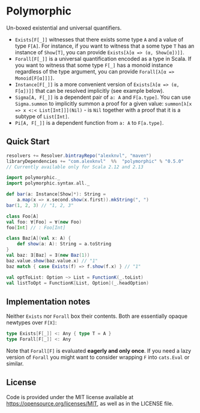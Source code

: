 # Polymorphic
Un-boxed existential and universal quantifiers.

 * `Exists[F[_]]` witnesses that there exists some type `A` and a value of
   type `F[A]`. For instance, if you want to witness that a some type
   `T` has an instance of `Show[T]`, you can provide
   `Exists[λ[α => (α, Show[α])]]`.
 * `Forall[F[_]]` is a universal quantification encoded as a type in Scala.
   If you want to witness that some type `F[_]` has a monoid instance
   regardless of the type argument, you can provide
   `Forall[λ[α => Monoid[F[α]]]]`.
  * `Instance[F[_]]` is a more convenient version of `Exists[λ[α => (α, F[α])]]`
   that can be resolved implicitly (see example below).
  * `Sigma[A, F[_]]` is a dependent pair of `a: A` and `F[a.type]`. You can use
   `Sigma.summon` to implicitly summon a proof for a given value:
   `summon[λ[x => x <:< List[Int]]](Nil)` - is `Nil` together with a proof that
   it is a subtype of `List[Int]`.
  * `Pi[A, F[_]]` is a dependent function from `a: A` to `F[a.type]`.

## Quick Start
```scala
resolvers += Resolver.bintrayRepo("alexknvl", "maven")
libraryDependencies += "com.alexknvl"  %%  "polymorphic" % "0.5.0"
// Currently available only for Scala 2.12 and 2.13
```

```scala
import polymorphic._
import polymorphic.syntax.all._

def bar(a: Instance[Show]*): String =
    a.map(x => x.second.show(x.first)).mkString(", ")
bar(1, 2, 3) // "1, 2, 3"

class Foo[A]
val foo: ∀[Foo] = ∀(new Foo)
foo[Int] // : Foo[Int]

class Baz[A](val x: A) {
    def show(a: A): String = a.toString
}
val baz: ∃[Baz] = ∃(new Baz(1))
baz.value.show(baz.value.x) // "1"
baz match { case Exists(f) => f.show(f.x) } // "1"

val optToList: Option ~> List = FunctionK(_.toList)
val listToOpt = FunctionK[List, Option](_.headOption)
```

## Implementation notes
Neither `Exists` nor `Forall` box their contents. Both are essentially opaque
newtypes over `F[X]`:
```scala
type Exists[F[_]] <: Any { type T = A }
type Forall[F[_]] <: Any
```

Note that `Forall[F]` is evaluated **eagerly and only once**. If you need a lazy
version of `Forall` you might want to consider wrapping `F` into `cats.Eval` or
similar.

## License
Code is provided under the MIT license available at https://opensource.org/licenses/MIT,
as well as in the LICENSE file.

